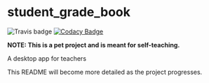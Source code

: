 # student_grade_book

![Travis badge](https://travis-ci.com/Gabighz/student_grade_book.svg?branch=master)
[![Codacy Badge](https://api.codacy.com/project/badge/Grade/2ce0f1ec897f4e1aa49fde030c1fdd18)](https://www.codacy.com/manual/Gabighz/student_grade_book?utm_source=github.com&amp;utm_medium=referral&amp;utm_content=Gabighz/student_grade_book&amp;utm_campaign=Badge_Grade)

**NOTE: This is a pet project and is meant for self-teaching.**

A desktop app for teachers

This README will become more detailed as the project progresses.
